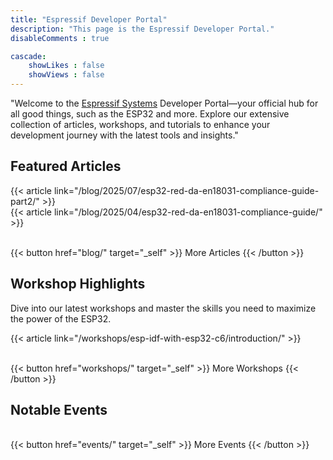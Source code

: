 ```yaml
---
title: "Espressif Developer Portal"
description: "This page is the Espressif Developer Portal."
disableComments : true

cascade:
    showLikes : false
    showViews : false
---
```


"Welcome to the [Espressif Systems](https://espressif.com/) Developer Portal—your official hub for all good things, such as the ESP32 and more. Explore our extensive collection of articles, workshops, and tutorials to enhance your development journey with the latest tools and insights."

## Featured Articles

{{< article link="/blog/2025/07/esp32-red-da-en18031-compliance-guide-part2/" >}}
<br>
{{< article link="/blog/2025/04/esp32-red-da-en18031-compliance-guide/" >}}

<br>
{{< button href="blog/" target="_self" >}}
More Articles
{{< /button >}}

## Workshop Highlights

Dive into our latest workshops and master the skills you need to maximize the power of the ESP32.

{{< article link="/workshops/esp-idf-with-esp32-c6/introduction/" >}}

<br>
{{< button href="workshops/" target="_self" >}}
More Workshops
{{< /button >}}

## Notable Events

<!-- {{< article link="/pages/chip-support-status/esp32c5/" >}} -->

<br>
{{< button href="events/" target="_self" >}}
More Events
{{< /button >}}
